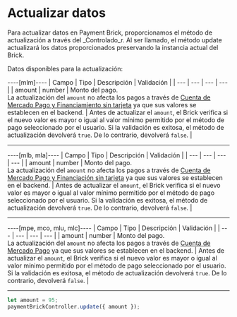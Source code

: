 # Actualizar datos

Para actualizar datos en Payment Brick, proporcionamos el método de actualización a través del _Controlado_r. Al ser llamado, el método update actualizará los datos proporcionados preservando la instancia actual del Brick.

Datos disponibles para la actualización:

----[mlm]----
| Campo | Tipo | Descripción | Validación |
| --- | --- | --- | --- |
| amount | number | Monto del pago. </br> La actualización del `amount` no afecta los pagos a través de [Cuenta de Mercado Pago y Financiamiento sin tarjeta](/developers/es/docs/checkout-bricks/payment-brick/payment-submission/wallet-credits) ya que sus valores se establecen en el backend. | Antes de actualizar el `amount`, el Brick verifica si el nuevo valor es mayor o igual al valor mínimo permitido por el método de pago seleccionado por el usuario. Si la validación es exitosa, el método de actualización devolverá `true`. De lo contrario, devolverá `false`. |

------------
----[mlb, mla]----
| Campo | Tipo | Descripción | Validación |
| --- | --- | --- | --- |
| amount | number | Monto del pago. </br> La actualización del `amount` no afecta los pagos a través de [Cuenta de Mercado Pago y Financiación sin tarjeta](/developers/es/docs/checkout-bricks/payment-brick/payment-submission/wallet-credits) ya que sus valores se establecen en el backend. | Antes de actualizar el `amount`, el Brick verifica si el nuevo valor es mayor o igual al valor mínimo permitido por el método de pago seleccionado por el usuario. Si la validación es exitosa, el método de actualización devolverá `true`. De lo contrario, devolverá `false`. |

------------
----[mpe, mco, mlu, mlc]----
| Campo | Tipo | Descripción | Validación |
| --- | --- | --- | --- |
| amount | number | Monto del pago. </br> La actualización del `amount` no afecta los pagos a través de [Cuenta de Mercado Pago](/developers/es/docs/checkout-bricks/payment-brick/payment-submission/wallet) ya que sus valores se establecen en el backend. | Antes de actualizar el `amount`, el Brick verifica si el nuevo valor es mayor o igual al valor mínimo permitido por el método de pago seleccionado por el usuario. Si la validación es exitosa, el método de actualización devolverá `true`. De lo contrario, devolverá `false`. |

------------

```javascript
let amount = 95;
paymentBrickController.update({ amount });
```